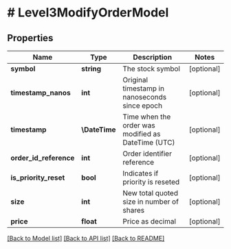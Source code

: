 # # Level3ModifyOrderModel

## Properties

Name | Type | Description | Notes
------------ | ------------- | ------------- | -------------
**symbol** | **string** | The stock symbol | [optional]
**timestamp_nanos** | **int** | Original timestamp in nanoseconds since epoch | [optional]
**timestamp** | **\DateTime** | Time when the order was modified as DateTime (UTC) | [optional]
**order_id_reference** | **int** | Order identifier reference | [optional]
**is_priority_reset** | **bool** | Indicates if priority is reseted | [optional]
**size** | **int** | New total quoted size in number of shares | [optional]
**price** | **float** | Price as decimal | [optional]

[[Back to Model list]](../../README.md#models) [[Back to API list]](../../README.md#endpoints) [[Back to README]](../../README.md)
